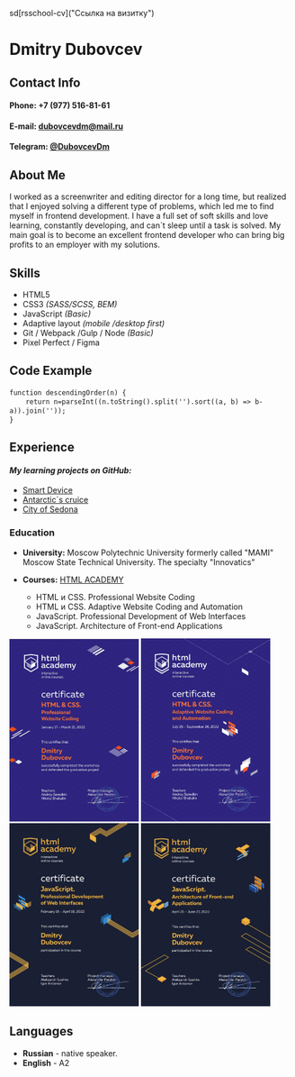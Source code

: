 sd[rsschool-cv]("Ссылка на визитку")

# **Dmitry Dubovcev**
## **Contact Info**


#### **Phone:** +7 (977) 516-81-61  
#### **E-mail:** dubovcevdm@mail.ru
#### **Telegram:** [@DubovcevDm](https://t.me/dubovcevdm "DubovcevDm")


## **About Me**

I worked as a screenwriter and editing director for a long time, but realized that I enjoyed solving a different type of problems, which led me to find myself in frontend development. I have a full set of soft skills and love learning, constantly developing, and can`t sleep until a task is solved. My main goal is to become an excellent frontend developer who can bring big profits to an employer with my solutions.

## **Skills**

* HTML5
* CSS3 *(SASS/SCSS, BEM)*
* JavaScript *(Basic)*
* Adaptive layout *(mobile /desktop first)*
* Git / Webpack /Gulp / Node *(Basic)*
* Pixel Perfect / Figma

## **Code Example**

```
function descendingOrder(n) { 
	return n=parseInt((n.toString().split('').sort((a, b) => b-a)).join(''));
}
```

## **Experience**

#### ***My learning projects on GitHub:***
* [Smart Device](https://u1timad.github.io/smart_device/build/ "They smart but not like you")
* [Antarctic\`s cruice](https://u1timad.github.io/antarctic/public/ "Cruise to Antarctic")
* [City of Sedona](https://u1timad.github.io/931167-sedona-26/build/ "Come to our city")


### **Education**

* **University:** Moscow Polytechnic University formerly called "MAMI" Moscow State Technical University. The specialty "Innovatics" 
* **Courses:** [HTML ACADEMY](https://htmlacademy.ru "HTML_ACADEMY")

	* HTML и CSS. Professional Website Coding 
	* HTML и CSS. Adaptive Website Coding and Automation
	* JavaScript. Professional Development of Web Interfaces
	* JavaScript. Architecture of Front-end Applications

<img src="img/html-1.jpg" width="230" height="auto" alt="Certificate of finished Professional Website Coding courses" title="Professional Website Coding"> <img src="img/html-2.jpg" width="230" height="auto" alt="Certificate of Adaptive Website Coding and Automation courses" title="Professional Website Coding"> <img src="img/js-1.jpg" width="230" height="auto" alt="Certificate of Professional Development of Web Interfaces courses" title="Professional Website Coding"> <img src="img/js-2.jpg" width="230" height="auto" alt="Certificate of finished Architecture of Front-end Applications courses" title="Professional Website Coding" _blank="none">

## **Languages**

* **Russian** - native speaker.
* **English** - A2 

